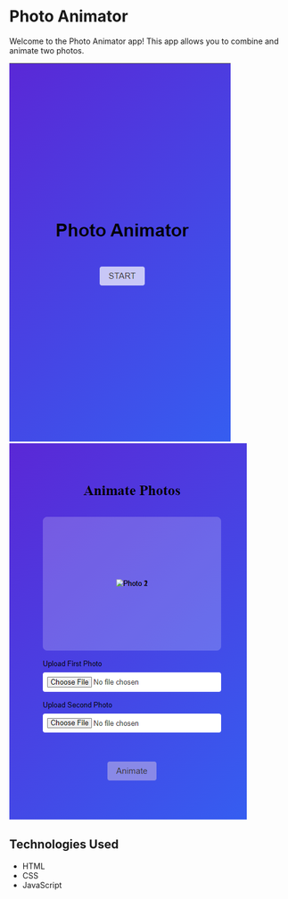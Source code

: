 # Photo Animator

Welcome to the Photo Animator app! This app allows you to combine and animate two photos.

![Screenshot](Image/homepage.png)
![Screenshot](Image/mainpage.png)

## Technologies Used

- HTML
- CSS
- JavaScript

